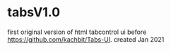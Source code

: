 # tabsV1.0
first original version of html tabcontrol ui before https://github.com/kachbit/Tabs-UI. created Jan 2021
